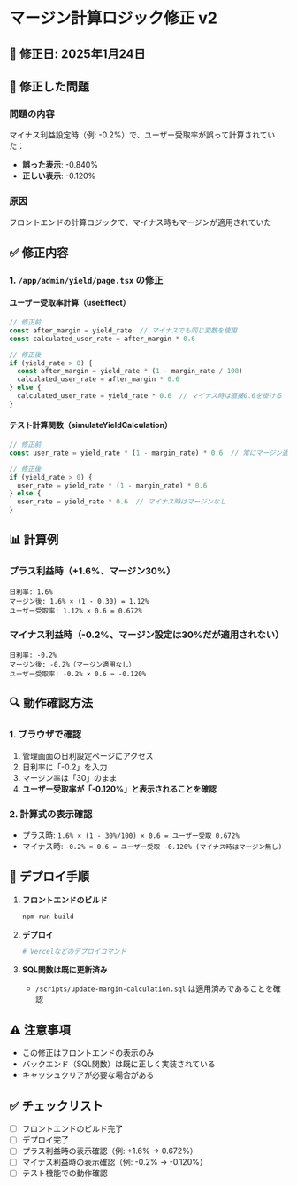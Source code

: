 # マージン計算ロジック修正 v2

## 📅 修正日: 2025年1月24日

## 🐛 修正した問題

### 問題の内容
マイナス利益設定時（例: -0.2%）で、ユーザー受取率が誤って計算されていた：
- **誤った表示**: -0.840%
- **正しい表示**: -0.120%

### 原因
フロントエンドの計算ロジックで、マイナス時もマージンが適用されていた

## ✅ 修正内容

### 1. `/app/admin/yield/page.tsx` の修正

#### ユーザー受取率計算（useEffect）
```javascript
// 修正前
const after_margin = yield_rate  // マイナスでも同じ変数を使用
const calculated_user_rate = after_margin * 0.6

// 修正後
if (yield_rate > 0) {
  const after_margin = yield_rate * (1 - margin_rate / 100)
  calculated_user_rate = after_margin * 0.6
} else {
  calculated_user_rate = yield_rate * 0.6  // マイナス時は直接0.6を掛ける
}
```

#### テスト計算関数（simulateYieldCalculation）
```javascript
// 修正前
const user_rate = yield_rate * (1 - margin_rate) * 0.6  // 常にマージン適用

// 修正後
if (yield_rate > 0) {
  user_rate = yield_rate * (1 - margin_rate) * 0.6
} else {
  user_rate = yield_rate * 0.6  // マイナス時はマージンなし
}
```

## 📊 計算例

### プラス利益時（+1.6%、マージン30%）
```
日利率: 1.6%
マージン後: 1.6% × (1 - 0.30) = 1.12%
ユーザー受取率: 1.12% × 0.6 = 0.672%
```

### マイナス利益時（-0.2%、マージン設定は30%だが適用されない）
```
日利率: -0.2%
マージン後: -0.2%（マージン適用なし）
ユーザー受取率: -0.2% × 0.6 = -0.120%
```

## 🔍 動作確認方法

### 1. ブラウザで確認
1. 管理画面の日利設定ページにアクセス
2. 日利率に「-0.2」を入力
3. マージン率は「30」のまま
4. **ユーザー受取率が「-0.120%」と表示されることを確認**

### 2. 計算式の表示確認
- プラス時: `1.6% × (1 - 30%/100) × 0.6 = ユーザー受取 0.672%`
- マイナス時: `-0.2% × 0.6 = ユーザー受取 -0.120% (マイナス時はマージン無し)`

## 📝 デプロイ手順

1. **フロントエンドのビルド**
   ```bash
   npm run build
   ```

2. **デプロイ**
   ```bash
   # Vercelなどのデプロイコマンド
   ```

3. **SQL関数は既に更新済み**
   - `/scripts/update-margin-calculation.sql` は適用済みであることを確認

## ⚠️ 注意事項

- この修正はフロントエンドの表示のみ
- バックエンド（SQL関数）は既に正しく実装されている
- キャッシュクリアが必要な場合がある

## ✅ チェックリスト

- [ ] フロントエンドのビルド完了
- [ ] デプロイ完了
- [ ] プラス利益時の表示確認（例: +1.6% → 0.672%）
- [ ] マイナス利益時の表示確認（例: -0.2% → -0.120%）
- [ ] テスト機能での動作確認